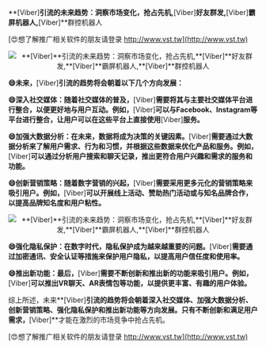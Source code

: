 **[Viber]**引流的未来趋势：洞察市场变化，抢占先机,**[Viber]**好友群发,**[Viber]**霸屏机器人,**[Viber]**群控机器人

[😍想了解推广相关软件的朋友请登录 http://www.vst.tw](http://www.vst.tw)

 <center><img src="https://vst.tw/MP4/tuiguang/png/6.png" alt="**[Viber]**引流的未来趋势：洞察市场变化，抢占先机,**[Viber]**好友群发,**[Viber]**霸屏机器人,**[Viber]**群控机器人"></center>

**😄未来，**[Viber]**引流的趋势将会朝着以下几个方向发展：**

**😄深入社交媒体：随着社交媒体的普及，**[Viber]**需要将其与主要社交媒体平台进行整合，以便更好地与用户互动。例如，**[Viber]**可以与Facebook、Instagram等平台进行整合，让用户可以在这些平台上直接使用**[Viber]**服务。**

**😄加强大数据分析：在未来，数据将成为决策的关键因素。**[Viber]**需要通过大数据分析来了解用户需求、行为和习惯，并根据这些数据来优化产品和服务。例如，**[Viber]**可以通过分析用户搜索和聊天记录，推出更符合用户兴趣和需求的服务和功能。**

**😄创新营销策略：随着数字营销的兴起，**[Viber]**需要采用更多元化的营销策略来吸引用户。例如，**[Viber]**可以开展线上活动、赞助热门活动或与知名品牌合作，以提高品牌知名度和用户粘性。**

 <center><img src="https://vst.tw/MP4/tuiguang/png/0.png" alt="**[Viber]**引流的未来趋势：洞察市场变化，抢占先机,**[Viber]**好友群发,**[Viber]**霸屏机器人,**[Viber]**群控机器人"></center>

**😄强化隐私保护：在数字时代，隐私保护成为越来越重要的问题。**[Viber]**需要通过加密通讯、安全认证等措施来保护用户隐私，以提高用户信任度和使用率。**

**😄推出新功能：最后，**[Viber]**需要不断创新和推出新的功能来吸引用户。例如，**[Viber]**可以推出VR聊天、AR表情包等功能，以提供更丰富、有趣的用户体验。**

综上所述，未来**[Viber]**引流的趋势将会朝着深入社交媒体、加强大数据分析、创新营销策略、强化隐私保护和推出新功能等方向发展。只有不断创新和满足用户需求，**[Viber]**才能在激烈的市场竞争中抢占先机。

[😍想了解推广相关软件的朋友请登录 http://www.vst.tw](http://www.vst.tw)



